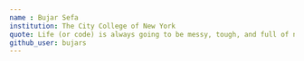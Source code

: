 ```yaml
---
name : Bujar Sefa
institution: The City College of New York
quote: Life (or code) is always going to be messy, tough, and full of new things. But you must keep your mind open, beleive in yourself, and continue to overcome the challenges that you face.
github_user: bujars
---
```


